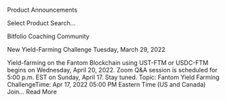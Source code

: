 Product Announcements

Select Product
Search...

Bitfolio Coaching Community

New Yield-Farming Challenge
Tuesday, March 29, 2022

Yield-farming on the Fantom Blockchain using UST-FTM or USDC-FTM begins on Wednesday, April 20, 2022. Zoom Q&A session is scheduled for 5:00 p.m. EST on Sunday, April 17. Stay tuned. Topic: Fantom Yield Farming ChallengeTime: Apr 17, 2022 05:00 PM Eastern Time (US and Canada) Join...
Read More
